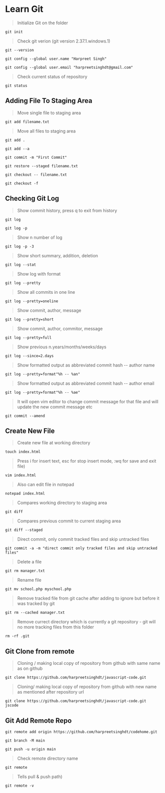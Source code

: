 # Learn Git

> Initialize Git on the folder

```
git init
```

> Check git verion (git version 2.37.1.windows.1)

```
git --version
```

```
git config --global user.name "Harpreet Singh"
```

```
git config --global user.email "harpreetsinghdt@gmail.com"
```

> Check current status of repository

```
git status
```

## Adding File To Staging Area

> Move single file to staging area

```
git add filename.txt
```

> Move all files to staging area

```
git add .
```

```
git add --a
```

```
git commit -m "First Commit"
```

```
git restore --staged filename.txt
```

```
git checkout -- filename.txt
```

```
git checkout -f

```

## Checking Git Log

> Show commit history, press q to exit from history

```
git log
```

```
git log -p
```

> Show n number of log

```
git log -p -3
```

> Show short summary, addition, deletion

```
git log --stat
```

> Show log with format

```
git log --pretty
```

> Show all commits in one line

```
git log --pretty=oneline
```

> Show commit, author, message

```
git log --pretty=short
```

> Show commit, author, commitor, message

```
git log --pretty=full
```

> Show previous n.years/months/weeks/days

```
git log --since=2.days
```

> Show formatted output as abbreviated commit hash -- author name

```
git log --pretty=format"%h -- %an"
```

> Show formatted output as abbreviated commit hash -- author email

```
git log --pretty=format"%h -- %ae"
```

> It will open vim editor to change commit message for that file and will update the new commit message etc

```git commit --amend```

## Create New File

> Create new file at working directory

```touch index.html```

> Press i for insert text, esc for stop insert mode, :wq for save and exit file)

```vim index.html```

> Also can edit file in notepad

```notepad index.html```

> Compares working directory to staging area

```git diff```

> Compares previous commit to current staging area

```git diff --staged```

> Direct commit, only commit tracked files and skip untracked files

```git commit -a -m "direct commit only tracked files and skip untracked files"```

> Delete a file

```git rm manager.txt```

> Rename file

```git mv school.php myschool.php```

> Remove tracked file from git cache after adding to ignore but before it was tracked by git

```git rm --cached manager.txt```

> Remove currect directory which is currently a git repository - git will no more tracking files from this folder

```rm -rf .git```

## Git Clone from remote

> Cloning / making local copy of repository from github with same name as on github

```git clone https://github.com/harpreetsinghdt/javascript-code.git```

> Cloning/ making local copy of repository from github with new name as mentioned after repository url

```git clone https://github.com/harpreetsinghdt/javascript-code.git jscode```

## Git Add Remote Repo

```git remote add origin https://github.com/harpreetsinghdt/codehome.git```

```git branch -M main```

```git push -u origin main```

> Check remote directory name

```git remote```

> Tells pull & push path)

```git remote -v```
